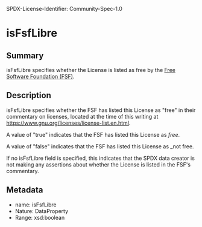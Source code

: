 SPDX-License-Identifier: Community-Spec-1.0

# isFsfLibre

## Summary

isFsfLibre specifies whether the License is listed as free by the
[Free Software Foundation (FSF)](https://fsf.org).

## Description

isFsfLibre specifies whether the FSF has listed this License as "free" in
their commentary on licenses, located at the time of this writing at
https://www.gnu.org/licenses/license-list.en.html.

A value of "true" indicates that the FSF has listed this License as _free_.

A value of "false" indicates that the FSF has listed this License as _not free.

If no isFsfLibre field is specified, this indicates that the SPDX data creator
is not making any assertions about whether the License is listed in the FSF's
commentary.

## Metadata

- name: isFsfLibre
- Nature: DataProperty
- Range: xsd:boolean

